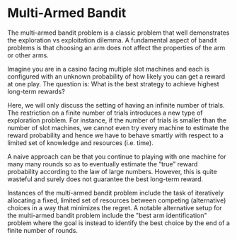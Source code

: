 # Multi-Armed Bandit

The multi-armed bandit problem is a classic problem that well demonstrates the exploration vs exploitation dilemma.
A fundamental aspect of bandit problems is that choosing an arm does not affect the properties of the arm or other arms.

Imagine you are in a casino facing multiple slot machines and each is configured with an unknown probability of how likely you can get a reward at one play.
The question is: What is the best strategy to achieve highest long-term rewards?

Here, we will only discuss the setting of having an infinite number of trials.
The restriction on a finite number of trials introduces a new type of exploration problem.
For instance, if the number of trials is smaller than the number of slot machines, we cannot even try every machine to estimate the reward probability and hence we have to behave smartly with respect to a limited set of knowledge and resources (i.e. time).

A naive approach can be that you continue to playing with one machine for many many rounds so as to eventually estimate the “true” reward probability according to the law of large numbers.
However, this is quite wasteful and surely does not guarantee the best long-term reward.

Instances of the multi-armed bandit problem include the task of iteratively allocating a fixed, limited set of resources between competing (alternative) choices in a way that minimizes the regret.
A notable alternative setup for the multi-armed bandit problem include the "best arm identification" problem where the goal is instead to identify the best choice by the end of a finite number of rounds.
